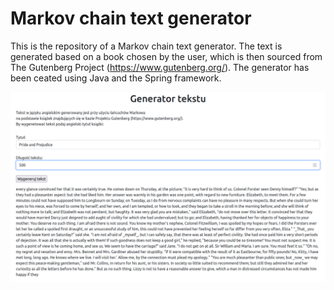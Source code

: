 # Markov chain text generator

This is the repository of a Markov chain text generator. The text is generated based on a book chosen by the user, 
which is then sourced from The Gutenberg Project (https://www.gutenberg.org/).
The generator has been ceated using Java and the Spring framework.

<img title="a title" alt="Alt text" src="pics/Screenshot from 2024-02-29 10-00-34.png">